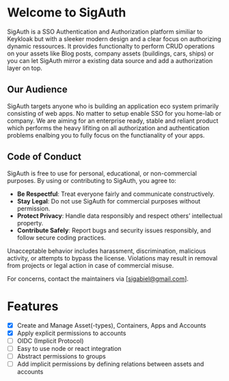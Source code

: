 # Welcome to SigAuth
SigAuth is a SSO Authentication and Authorization platform similiar to Keykloak but with a sleeker modern design and a clear focus on authorizing dynamic ressources.
It provides functionalty to perform CRUD operations on your assets like Blog posts, company assets (buildings, cars, ships) or you can let SigAuth mirror a existing data source
and add a authorization layer on top.

## Our Audience
SigAuth targets anyone who is building an application eco system primarily consisting of web apps. No matter to setup enable SSO for you home-lab or company.
We are aiming for an enterprise ready, stable and reliant product which performs the heavy lifiting on all authorization and authentication problems enalbing you to
fully focus on the functianality of your apps.

## Code of Conduct
SigAuth is free to use for personal, educational, or non-commercial purposes. By using or contributing to SigAuth, you agree to:
- __Be Respectful__: Treat everyone fairly and communicate constructively.
- __Stay Legal__: Do not use SigAuth for commercial purposes without permission.
- __Protect Privacy__: Handle data responsibly and respect others’ intellectual property.
- __Contribute Safely__: Report bugs and security issues responsibly, and follow secure coding practices.

Unacceptable behavior includes harassment, discrimination, malicious activity, or attempts to bypass the license. Violations may result in removal from projects or legal action in case of commercial misuse.

For concerns, contact the maintainers via [sigabiel@gmail.com].

# Features
- [X] Create and Manage Asset(-types), Containers, Apps and Accounts
- [X] Apply explicit permissions to accounts
- [ ] OIDC (Implicit Protocol)
- [ ] Easy to use node or react integration
- [ ] Abstract permissions to groups
- [ ] Add implicit permissions by defining relations between assets and accounts

